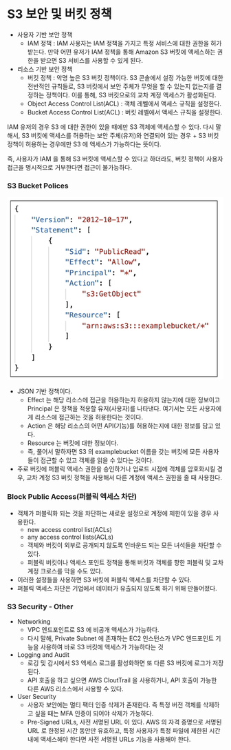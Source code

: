 # S3 보안 및 버킷 정책

- 사용자 기반 보안 정책
  - IAM 정책 : IAM 사용자는 IAM 정책을 가지고 특정 서비스에 대한 권한을 허가 받는다. 만약 어떤 유저가 IAM 정책을 통해 Amazon S3 버킷에 액세스하는 권한을 받으면 S3 서비스를 사용할 수 있게 된다.
- 리소스 기반 보안 정책
  - 버킷 정책 : 악명 높은 S3 버킷 정책이다. S3 콘솔에서 설정 가능한 버킷에 대한 전반적인 규칙들로, S3 버킷에서 보안 주체가 무엇을 할 수 있는지 없는지를 결정하는 정책이다. 이를 통해, S3 버킷으로의 교차 계정 액세스가 활성화된다.
  - Object Access Control List(ACL) : 객체 레벨에서 액세스 규칙을 설정한다.
  - Bucket Access Control List(ACL) : 버킷 레벨에서 액세스 규칙을 설정한다.

IAM 유저의 경우 S3 에 대한 권한이 있을 때에만 S3 객체에 액세스할 수 있다. 다시 말해서, S3 버킷에 액세스를 허용하는 보안 주체(유저)와 연결되어 있는 경우 + S3 버킷 정책이 허용하는 경우에만 S3 에 액세스가 가능하다는 뜻이다.

즉, 사용자가 IAM 을 통해 S3 버킷에 액세스할 수 있다고 하더라도, 버킷 정책이 사용자 접근을 명시적으로 거부한다면 접근이 불가능하다.

### S3 Bucket Polices

![](images/5.png)

- JSON 기반 정책이다.
  - Effect 는 해당 리소스에 접근을 허용하는지 허용하지 않는지에 대한 정보이고 Principal 은 정책을 적용할 유저(사용자)를 나타낸다. 여기서는 모든 사용자에게 리소스에 접근하는 것을 허용한다는 것이다.
  - Action 은 해당 리소스의 어떤 API(기능)를 허용하는지에 대한 정보를 담고 있다.
  - Resource 는 버킷에 대한 정보이다.
  - 즉, 풀어서 말하자면 S3 의 examplebucket 이름을 갖는 버킷에 모든 사용자들이 접근할 수 있고 객체를 읽을 수 있다는 것이다.
- 주로 버킷에 퍼블릭 액세스 권한을 승인하거나 업로드 시점에 객체를 암호화시킬 경우, 교차 계정 S3 버킷 정책을 사용해서 다른 계정에 액세스 권한을 줄 때 사용한다.

### Block Public Access(퍼블릭 액세스 차단)

- 객체가 퍼블릭화 되는 것을 차단하는 새로운 설정으로 계정에 제한이 있을 경우 사용한다.
  - new access control list(ACLs) 
  - any access control lists(ACLs)
  - 객체와 버킷이 외부로 공개되지 않도록 인바운드 되는 모든 녀석들을 차단할 수 있다.
  - 퍼블릭 버킷이나 액세스 포인트 정책을 통해 버킷과 객체를 향한 퍼블릭 및 교차 계정 크로스를 막을 수도 있다.
- 이러한 설정들을 사용하면 S3 버킷에 퍼블릭 액세스를 차단할 수 있다.
- 퍼블릭 액세스 차단은 기업에서 데이터가 유출되지 않도록 하기 위해 만들어졌다.

### S3 Security - Other

- Networking
  - VPC 엔드포인트로 S3 에 비공개 액세스가 가능하다.
  - 다시 말해, Private Subnet 에 존재하는 EC2 인스턴스가 VPC 엔드포인트 기능을 사용하여 바로 S3 버킷에 액세스가 가능하다는 것
- Logging and Audit
  - 로깅 및 감시에서 S3 액세스 로그를 활성화하면 또 다른 S3 버킷에 로그가 저장된다.
  - API 호출을 하고 싶으면 AWS CloutTrail 을 사용하거나, API 호출이 가능한 다른 AWS 리소스에서 사용할 수 있다.
- User Security
  - 사용자 보안에는 멀티 팩터 인증 삭제가 존재한다. 즉 특정 버전 객체를 삭제하고 싶을 때는 MFA 인증이 되어야 삭제가 가능하다.
  - Pre-Signed URLs, 사전 서명된 URL 이 있다. AWS 의 자격 증명으로 서명된 URL 로 한정된 시간 동안만 유효하고, 특정 사용자가 특정 파일에 제한된 시간 내에 액세스해야 한다면 사전 서명된 URLs 기능을 사용해야 한다.